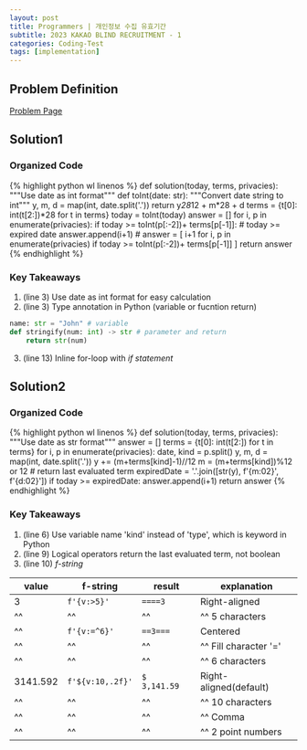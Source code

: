 ```yaml
---
layout: post
title: Programmers | 개인정보 수집 유효기간
subtitle: 2023 KAKAO BLIND RECRUITMENT - 1
categories: Coding-Test
tags: [implementation]
---
```

<!-- type: public / locked / private -->


## Problem Definition
[Problem Page](https://school.programmers.co.kr/learn/courses/30/lessons/150370)


## Solution1
### Organized Code
{% highlight python wl linenos %}
def solution(today, terms, privacies):
    """Use date as int format"""
    def toInt(date: str):
        """Convert date string to int"""
        y, m, d = map(int, date.split('.'))
        return y*28*12 + m*28 + d
    terms = {t[0]: int(t[2:])*28 for t in terms}
    today = toInt(today)
    answer = []
    for i, p in enumerate(privacies):
        if today >= toInt(p[:-2])+ terms[p[-1]]: # today >= expired date
            answer.append(i+1)
    # answer = [ i+1 for i, p in enumerate(privacies) if today >= toInt(p[:-2])+ terms[p[-1]] ]
    return answer
{% endhighlight %}

<!-- 1. (line 3) 날짜를 정수로 변환하여 계산하기.
2. (line 3) Type annotation in Python -->

### Key Takeaways
1. (line 3) Use date as int format for easy calculation
2. (line 3) Type annotation in Python (variable or fucntion return)
```python
name: str = "John" # variable
def stringify(num: int) -> str # parameter and return
    return str(num)
```
3. (line 13) Inline for-loop with *if statement*

## Solution2
### Organized Code
{% highlight python wl linenos %}
def solution(today, terms, privacies):
    """Use date as str format"""
    answer = []
    terms = {t[0]: int(t[2:]) for t in terms}
    for i, p in enumerate(privacies):
        date, kind = p.split()
        y, m, d = map(int, date.split('.'))
        y += (m+terms[kind]-1)//12
        m = (m+terms[kind])%12 or 12 # return last evaluated term
        expiredDate = '.'.join([str(y), f'{m:02}', f'{d:02}'])
        if today >= expiredDate:
            answer.append(i+1)
    return answer
{% endhighlight %}

<!-- 1. (line 6) python 키워드인 'type' 대신에 'kind'를 변수명으로 사용해야 함.
2. (line 9) 논리 연산자는 불리언이 아니라 계산된 마지막 값을 반환함. -->

### Key Takeaways
1. (line 6) Use variable name 'kind' instead of 'type', which is keyword in Python
2. (line 9) Logical operators return the last evaluated term, not boolean
3. (line 10) *f-string*

| value | f-string | result | explanation |
| ---- | ------- | ---------- | -------- |
| 3     | `f'{v:>5}'` | `====3` | Right-aligned |
|^^|^^|^^|^^ 5 characters |
| ^^    | `f'{v:=^6}'` | `==3===` | Centered |
|^^|^^|^^|^^ Fill character '=' |
|^^|^^|^^|^^ 6 characters |
| 3141.592 | `f'${v:10,.2f}'` | `$  3,141.59` | Right-aligned(default) |
|^^|^^|^^|^^ 10 characters |
|^^|^^|^^|^^ Comma
|^^|^^|^^|^^ 2 point numbers |

<!-- ```python
```
~~~python
~~~ -->
